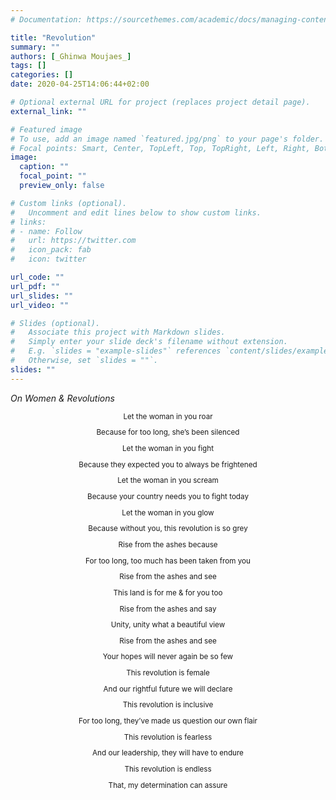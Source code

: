 ```yaml
---
# Documentation: https://sourcethemes.com/academic/docs/managing-content/

title: "Revolution"
summary: ""
authors: [_Ghinwa Moujaes_]
tags: []
categories: []
date: 2020-04-25T14:06:44+02:00

# Optional external URL for project (replaces project detail page).
external_link: ""

# Featured image
# To use, add an image named `featured.jpg/png` to your page's folder.
# Focal points: Smart, Center, TopLeft, Top, TopRight, Left, Right, BottomLeft, Bottom, BottomRight.
image:
  caption: ""
  focal_point: ""
  preview_only: false

# Custom links (optional).
#   Uncomment and edit lines below to show custom links.
# links:
# - name: Follow
#   url: https://twitter.com
#   icon_pack: fab
#   icon: twitter

url_code: ""
url_pdf: ""
url_slides: ""
url_video: ""

# Slides (optional).
#   Associate this project with Markdown slides.
#   Simply enter your slide deck's filename without extension.
#   E.g. `slides = "example-slides"` references `content/slides/example-slides.md`.
#   Otherwise, set `slides = ""`.
slides: ""
---
```


_On Women & Revolutions_

<small>
<p style="text-align: center;"> Let the woman in you roar </p>
<p style="text-align: center;"> Because for too long, she’s been silenced </p>
<p style="text-align: center;"> Let the woman in you fight </p>
<p style="text-align: center;"> Because they expected you to always be frightened </p>
<p style="text-align: center;"> 
<p style="text-align: center;"> Let the woman in you scream </p>
<p style="text-align: center;"> Because your country needs you to fight today </p>
<p style="text-align: center;"> Let the woman in you glow </p>
<p style="text-align: center;"> Because without you, this revolution is so grey </p>
<p style="text-align: center;"> 
<p style="text-align: center;"> Rise from the ashes because </p>
<p style="text-align: center;"> For too long, too much has been taken from you </p>
<p style="text-align: center;"> Rise from the ashes and see </p>
<p style="text-align: center;"> This land is for me & for you too </p>
<p style="text-align: center;"> Rise from the ashes and say </p>
<p style="text-align: center;"> Unity, unity what a beautiful view </p>
<p style="text-align: center;"> Rise from the ashes and see </p>
<p style="text-align: center;"> Your hopes will never again be so few </p>
<p style="text-align: center;"> 
<p style="text-align: center;"> This revolution is female  </p>
<p style="text-align: center;"> And our rightful future we will declare </p>
<p style="text-align: center;"> This revolution is inclusive </p>
<p style="text-align: center;"> For too long, they’ve made us question our own flair </p>
<p style="text-align: center;"> This revolution is fearless </p>
<p style="text-align: center;"> And our leadership, they will have to endure </p>
<p style="text-align: center;"> This revolution is endless </p>
<p style="text-align: center;"> That, my determination can assure </p>
</small>